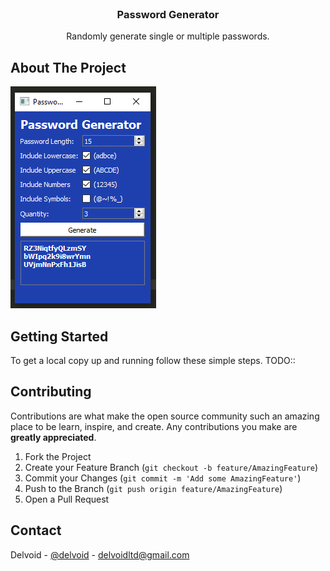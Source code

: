 
<!-- PROJECT LOGO -->
<br />
<p align="center">
  <h3 align="center">Password Generator</h3>
  <p align="center">
    Randomly generate single or multiple passwords.
    <br />
  </p>
</p>



<!-- ABOUT THE PROJECT -->
## About The Project


![passgen](/images/passgen.PNG)
<!-- GETTING STARTED -->
## Getting Started

To get a local copy up and running follow these simple steps.
TODO::


<!-- CONTRIBUTING -->
## Contributing

Contributions are what make the open source community such an amazing place to be learn, inspire, and create. Any contributions you make are **greatly appreciated**.

1. Fork the Project
2. Create your Feature Branch (`git checkout -b feature/AmazingFeature`)
3. Commit your Changes (`git commit -m 'Add some AmazingFeature'`)
4. Push to the Branch (`git push origin feature/AmazingFeature`)
5. Open a Pull Request



<!-- CONTACT -->
## Contact

Delvoid - [@delvoid](https://twitter.com/delvoid) - delvoidltd@gmail.com

